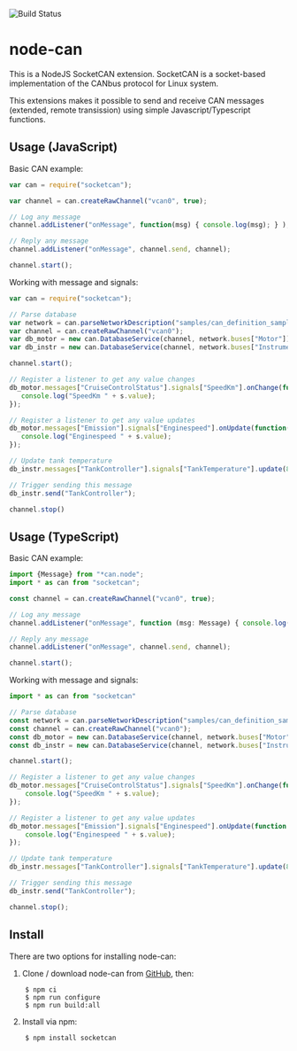 ![Build Status](https://github.com/sebi2k1/node-can/actions/workflows/cicd.yml/badge.svg?branch=master)

node-can
========

This is a NodeJS SocketCAN extension. SocketCAN is a socket-based implementation of the CANbus protocol for Linux system.

This extensions makes it possible to send and receive CAN messages (extended, remote transission) using simple Javascript/Typescript functions.

Usage (JavaScript)
-----------------

Basic CAN example:
```javascript
var can = require("socketcan");

var channel = can.createRawChannel("vcan0", true);

// Log any message
channel.addListener("onMessage", function(msg) { console.log(msg); } );

// Reply any message
channel.addListener("onMessage", channel.send, channel);

channel.start();
```

Working with message and signals:
```javascript
var can = require("socketcan");

// Parse database
var network = can.parseNetworkDescription("samples/can_definition_sample.kcd");
var channel = can.createRawChannel("vcan0");
var db_motor = new can.DatabaseService(channel, network.buses["Motor"]);
var db_instr = new can.DatabaseService(channel, network.buses["Instrumentation"]);

channel.start();

// Register a listener to get any value changes
db_motor.messages["CruiseControlStatus"].signals["SpeedKm"].onChange(function(s) {
   console.log("SpeedKm " + s.value);
});

// Register a listener to get any value updates
db_motor.messages["Emission"].signals["Enginespeed"].onUpdate(function(s) {
   console.log("Enginespeed " + s.value);
});

// Update tank temperature
db_instr.messages["TankController"].signals["TankTemperature"].update(80);

// Trigger sending this message
db_instr.send("TankController");

channel.stop()
```

Usage (TypeScript)
------------------

Basic CAN example:
```typescript
import {Message} from "*can.node";
import * as can from "socketcan";

const channel = can.createRawChannel("vcan0", true);

// Log any message
channel.addListener("onMessage", function (msg: Message) { console.log(msg); });

// Reply any message
channel.addListener("onMessage", channel.send, channel);

channel.start();
```

Working with message and signals:

```typescript
import * as can from "socketcan"

// Parse database
const network = can.parseNetworkDescription("samples/can_definition_sample.kcd");
const channel = can.createRawChannel("vcan0");
const db_motor = new can.DatabaseService(channel, network.buses["Motor"]);
const db_instr = new can.DatabaseService(channel, network.buses["Instrumentation"]);

channel.start();

// Register a listener to get any value changes
db_motor.messages["CruiseControlStatus"].signals["SpeedKm"].onChange(function (s: can.Signal) {
	console.log("SpeedKm " + s.value);
});

// Register a listener to get any value updates
db_motor.messages["Emission"].signals["Enginespeed"].onUpdate(function (s: can.Signal) {
	console.log("Enginespeed " + s.value);
});

// Update tank temperature
db_instr.messages["TankController"].signals["TankTemperature"].update(80);

// Trigger sending this message
db_instr.send("TankController");

channel.stop();
```


Install
-------

There are two options for installing node-can:

1. Clone / download node-can from [GitHub](https://github.com/sebi2k1/node-can), then:

```shell
    $ npm ci
    $ npm run configure
    $ npm run build:all
```

2. Install via npm:

```shell
    $ npm install socketcan
```

